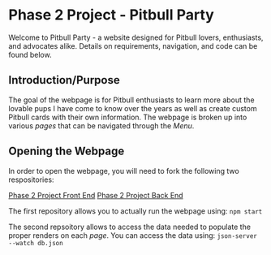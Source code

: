 # Phase 2 Project - Pitbull Party

Welcome to Pitbull Party - a website designed for Pitbull lovers, enthusiasts, and advocates alike. Details on requirements, navigation, and code can be found below.

## Introduction/Purpose

The goal of the webpage is for Pitbull enthusiasts to learn more about the lovable pups I have come to know over the years as well as create custom Pitbull cards with their own information. The webpage is broken up into various *pages* that can be navigated through the *Menu*.

## Opening the Webpage

In order to open the webpage, you will need to fork the following two respositories:

[Phase 2 Project Front End](git@github.com:Jazper55555/phase-2-project.git)
[Phase 2 Project Back End](git@github.com:Jazper55555/json-server-template.git)

The first repository allows you to actually run the webpage using:
`npm start`

The second repsoitory allows to access the data needed to populate the proper renders on each *page*. You can access the data using:
`json-server --watch db.json`